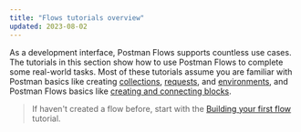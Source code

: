 ```yaml
---
title: "Flows tutorials overview"
updated: 2023-08-02
---
```


As a development interface, Postman Flows supports countless use cases. The tutorials in this section show how to use Postman Flows to complete some real-world tasks. Most of these tutorials assume you are familiar with Postman basics like creating [collections](/docs/getting-started/first-steps/creating-the-first-collection/), [requests](/docs/getting-started/first-steps/sending-the-first-request/), and [environments](/docs/sending-requests/managing-environments/#creating-environments), and Postman Flows basics like [creating and connecting blocks](/docs/postman-flows/concepts/blocks-and-connections/).

> If haven't created a flow before, start with the [Building your first flow](/docs/postman-flows/tutorials/building-your-first-flow/) tutorial.
